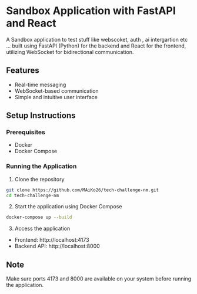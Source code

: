 # Sandbox Application with FastAPI and React

A Sandbox application to test stuff like webscoket, auth , ai intergartion etc ... built using FastAPI (Python) for the backend and React for the frontend, utilizing WebSocket for bidirectional communication.

## Features

- Real-time messaging
- WebSocket-based communication
- Simple and intuitive user interface

## Setup Instructions

### Prerequisites

- Docker
- Docker Compose

### Running the Application

1. Clone the repository

```bash
git clone https://github.com/MAiKo26/tech-challenge-nm.git
cd tech-challenge-nm
```

2. Start the application using Docker Compose

```bash
docker-compose up --build
```

3. Access the application

- Frontend: http://localhost:4173
- Backend API: http://localhost:8000

## Note

Make sure ports 4173 and 8000 are available on your system before running the application.
